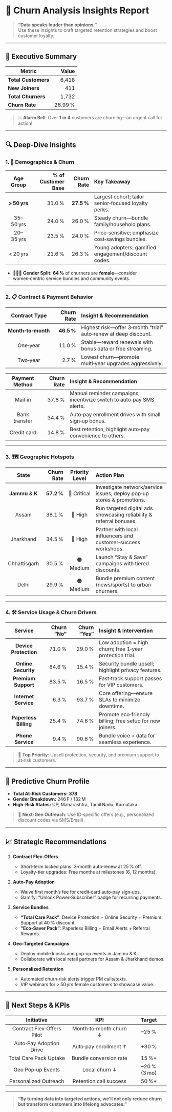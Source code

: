 # 🎨 Churn Analysis Insights Report

> **“Data speaks louder than opinions.”**  
> Use these insights to craft targeted retention strategies and boost customer loyalty.

---

## 🌟 Executive Summary

| Metric           | Value    |
|------------------|---------:|
| **Total Customers** | 6,418    |
| **New Joiners**     | 411      |
| **Total Churners**  | 1,732    |
| **Churn Rate**      | 26.99 %  |

> 💥 **Alarm Bell**: Over **1 in 4** customers are churning—an urgent call for action!

---

## 🔍 Deep‑Dive Insights

### 1. 👥 Demographics & Churn

| Age Group | % of Customer Base | Churn Rate | Key Takeaway |
|:---------:|-------------------:|-----------:|:-------------|
| **> 50 yrs** | 31.0 %             | **27.5 %**  | Largest cohort; tailor senior‑focused loyalty perks. |
| 35–50 yrs   | 24.0 %             | 26.0 %      | Steady churn—bundle family/household plans.          |
| 20–35 yrs   | 23.5 %             | 24.0 %      | Price‑sensitive; emphasize cost‑savings bundles.     |
| < 20 yrs    | 21.6 %             | 26.3 %      | Young adopters; gamified engagement/discount codes.  |

- 🧑‍🤝‍🧑 **Gender Split:** **64 %** of churners are **female**—consider women‑centric service bundles and community events.

---

### 2. 📋 Contract & Payment Behavior

| Contract Type    | Churn Rate | Insight & Recommendation |
|:----------------:|-----------:|:-------------------------|
| **Month‑to‑month** | **46.5 %**  | Highest risk—offer 3‑month “trial” auto‑renew at deep discount. |
| One‑year         | 11.0 %      | Stable—reward renewals with bonus data or free streaming.   |
| Two‑year         | 2.7 %       | Lowest churn—promote multi‑year upgrades aggressively.    |

| Payment Method  | Churn Rate | Insight & Recommendation |
|:---------------:|-----------:|:-------------------------|
| Mail‑in         | 37.8 %     | Manual reminder campaigns; incentivize switch to auto‑pay SMS alerts. |
| Bank transfer   | 34.4 %     | Auto‑pay enrollment drives with small sign‑up bonus.         |
| Credit card     | 14.8 %     | Best retention; highlight auto‑pay convenience to others.    |

---

### 3. 🗺️ Geographic Hotspots

| State          | Churn Rate | Priority Level | Action Plan |
|:--------------:|-----------:|:--------------:|:-----------|
| **Jammu & K**  | **57.2 %** | 🔴 Critical    | Investigate network/service issues; deploy pop‑up stores & promotions. |
| Assam          | 38.1 %     | 🔶 High        | Run targeted digital ads showcasing reliability & referral bonuses. |
| Jharkhand      | 34.5 %     | 🔶 High        | Partner with local influencers and customer‑success workshops. |
| Chhattisgarh   | 30.5 %     | 🟠 Medium      | Launch “Stay & Save” campaigns with tiered discounts. |
| Delhi          | 29.9 %     | 🟠 Medium      | Bundle premium content (news/sports) to urban churners.   |

---

### 4. 🛠️ Service Usage & Churn Drivers

| Service                  | Churn “No” | Churn “Yes” | Insight & Intervention |
|:------------------------:|-----------:|-----------:|:-----------------------|
| **Device Protection**    | 71.0 %     | 29.0 %     | Low adoption = high churn; free 1‑year protection trial. |
| **Online Security**      | 84.6 %     | 15.4 %     | Security bundle upsell; highlight privacy features. |
| **Premium Support**      | 83.5 %     | 16.5 %     | Fast‑track support passes for VIP customers. |
| **Internet Service**     | 6.3 %      | 93.7 %     | Core offering—ensure SLAs to minimize downtime. |
| **Paperless Billing**    | 25.4 %     | 74.6 %     | Promote eco‑friendly billing; free setup for new joiners. |
| **Phone Service**        | 9.4 %      | 90.6 %     | Bundle voice + data for seamless experience. |

> 🎯 **Top Priority**: Upsell protection, security, and premium support to at‑risk customers.

---

## 🤖 Predictive Churn Profile

- **Total At‑Risk Customers:** **378**  
- **Gender Breakdown:** 246 F / 132 M  
- **High‑Risk States:** UP, Maharashtra, Tamil Nadu, Karnataka  

> 💌 **Next‑Gen Outreach**: Use ID‑specific offers (e.g., personalized discount codes via SMS/Email).

---

## 📈 Strategic Recommendations

1. **Contract Flex‑Offers**  
   - Short‑term locked plans: 3‑month auto‑renew at 25 % off.  
   - Loyalty-tier upgrades: Free months at milestones (6, 12 months).

2. **Auto‑Pay Adoption**  
   - Waive first month’s fee for credit‑card auto‑pay sign‑ups.  
   - Gamify: “Unlock Power‑Subscriber” badge for recurring payments.

3. **Service Bundles**  
   - **“Total Care Pack”**: Device Protection + Online Security + Premium Support at 40 % discount.  
   - **“Eco‑Saver Pack”**: Paperless Billing + Email Alerts + Referral Rewards.

4. **Geo‑Targeted Campaigns**  
   - Deploy mobile kiosks and pop‑up events in Jammu & K.  
   - Collaborate with local retail partners for Assam & Jharkhand demos.

5. **Personalized Retention**  
   - Automated churn‑risk alerts trigger PM calls/texts.  
   - VIP webinars for > 50 yrs female customers to showcase value.

---

## 🔮 Next Steps & KPIs

| Initiative                    | KPI                     | Target       |
|:-----------------------------:|:-----------------------:|:------------:|
| Contract Flex‑Offers Pilot    | Month‑to‑month churn ↓  | –25 %        |
| Auto‑Pay Adoption Drive       | Auto‑pay enrollment ↑   | +30 %        |
| Total Care Pack Uptake        | Bundle conversion rate  | 15 %+        |
| Geo Pop‑up Events             | Local churn ↓           | –20 % (3 mo) |
| Personalized Outreach         | Retention call success  | 50 %+        |

---

> **“By turning data into targeted actions, we’ll not only reduce churn but transform customers into lifelong advocates.”**

